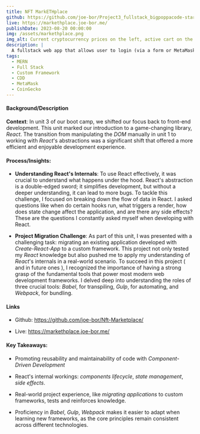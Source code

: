 ```yaml
---
title: NFT MarkETHplace
github: https://github.com/joe-bor/Project3_fullstack_bigpoppacode-starterKit
live: https://markethplace.joe-bor.me/
publishDate: 2023-08-20 00:00:00
img: /assets/markethplace.png
img_alt: Current cryptocurrency prices on the left, active cart on the right, and user browsing the nft marketplace in middle
description: |
  A fullstack web app that allows user to login (via a form or MetaMask Wallet) add their favorite NFTs to cart, and checkout. Shows you the current cryptocurrency prices using coin gecko api.
tags:
  - MERN
  - Full Stack
  - Custom Framework
  - CDD
  - MetaMask
  - CoinGecko
---
```


#### Background/Description

**Context**: In unit 3 of our boot camp, we shifted our focus back to front-end development. This unit marked our introduction to a game-changing library, *React*. The transition from manipulating the *DOM* manually in unit 1 to working with *React*'s abstractions was a significant shift that offered a more efficient and enjoyable development experience.

#### Process/Insights:

- **Understanding React's Internals**: To use React effectively, it was crucial to understand what happens under the hood. React's abstraction is a double-edged sword; it simplifies development, but without a deeper understanding, it can lead to more bugs. To tackle this challenge, I focused on breaking down the flow of data in React. I asked questions like when do certain hooks run, what triggers a render, how does state change affect the application, and are there any side effects? These are the questions I constantly asked myself when developing with React.

- **Project Migration Challenge**: As part of this unit, I was presented with a challenging task: migrating an existing application developed with *Create-React-App* to a custom framework. This project not only tested my *React* knowledge but also pushed me to apply my understanding of *React*'s internals in a real-world scenario. To succeed in this project ( and in future ones ), I recognized the importance of having a strong grasp of the fundamental tools that power most modern web development frameworks. I delved deep into understanding the roles of three crucial tools: *Babel*, for transpiling, *Gulp*, for automating, and *Webpack*, for bundling.

#### Links
- Github: <https://github.com/joe-bor/Nft-Marketplace/>

- Live: <https://markethplace.joe-bor.me/>

#### Key Takeaways:

- Promoting reusability and maintainability of code with *Component-Driven Development*

- React's internal workings: *components lifecycle*, *state management*, *side effects*.

- Real-world project experience, like *migrating applications* to custom frameworks, tests and reinforces knowledge.

- Proficiency in *Babel*, *Gulp*, *Webpack* makes it easier to adapt when learning new frameworks, as the core principles remain consistent across different technologies.
